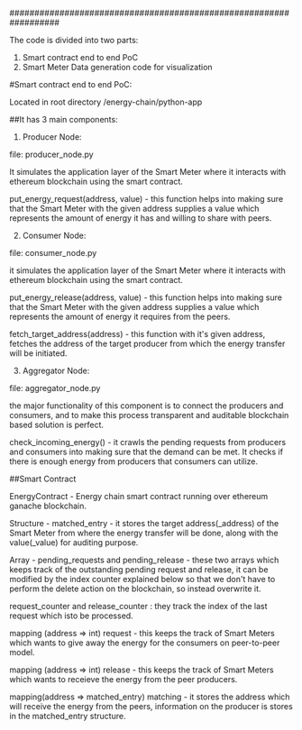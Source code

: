 ##################################################################

The code is divided into two parts:
1. Smart contract end to end PoC
2. Smart Meter Data generation code for visualization

#Smart contract end to end PoC:

Located in root directory /energy-chain/python-app

##It has 3 main components:

1. Producer Node:

file: producer_node.py

It simulates the application layer of the Smart Meter where it interacts with ethereum blockchain using the smart contract.

put_energy_request(address, value) - this function helps into making sure that the Smart Meter with the given address supplies a value which represents the amount of energy it has and willing to share with peers.

2. Consumer Node:

file: consumer_node.py

it simulates the application layer of the Smart Meter where it interacts with ethereum blockchain using the smart contract.

put_energy_release(address, value) - this function helps into making sure that the Smart Meter with the given address supplies a value which represents the amount of energy it requires from the peers.

fetch_target_address(address) - this function with it's given address, fetches the address of the target producer from which the energy transfer will be initiated.

3. Aggregator Node:

file: aggregator_node.py

the major functionality of this component is to connect the producers and consumers, and to make this process transparent and auditable blockchain based solution is perfect.

check_incoming_energy() - it crawls the pending requests from producers and consumers into making sure that the demand can be met. It checks if there is enough energy from producers that consumers can utilize.


##Smart Contract

EnergyContract - Energy chain smart contract running over ethereum ganache blockchain.

Structure - matched_entry - it stores the target address(\_address) of the Smart Meter from where the energy transfer will be done, along with the value(\_value) for auditing purpose.

Array - pending_requests and pending_release - these two arrays which keeps track of the outstanding pending request and release, it can be modified by the index counter explained below so that we don't have to perform the delete action on the blockchain, so instead overwrite it.

request_counter and release_counter : they track the index of the last request which isto be processed.

mapping (address => int) request - this keeps the track of Smart Meters which wants to give away the energy for the consumers on peer-to-peer model.

mapping (address => int) release - this keeps the track of Smart Meters which wants to receieve the energy from the peer producers.

mapping(address => matched_entry) matching - it stores the address which will receive the energy from the peers, information on the producer is stores in the matched_entry structure.